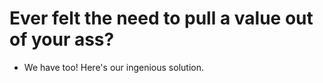 Ever felt the need to pull a value out of your ass?
===================================================

- We have too! Here's our ingenious solution.
